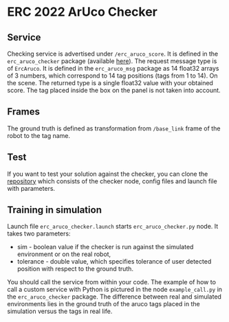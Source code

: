# ERC 2022 ArUco Checker

## Service

Checking service is advertised under `/erc_aruco_score`. It is defined in the `erc_aruco_checker` package (available [here](https://github.com/filesmuggler/erc_aruco_checker)). The request message type is of `ErcAruco`.
It is defined in the `erc_aruco_msg` package as 14 float32 arrays of 3 numbers, which correspond to 14 tag positions (tags from 1 to 14). On the scene. The returned type is a single float32 value with your obtained score. The tag placed inside the box on the panel is not taken into account.

## Frames
The ground truth is defined as transformation from `/base_link` frame of the robot to the tag name.

## Test
If you want to test your solution against the checker, you can clone the [repository](https://github.com/filesmuggler/erc_aruco_checker) which consists of the checker node, config files and launch file with parameters. 

## Training in simulation

Launch file `erc_aruco_checker.launch` starts `erc_aruco_checker.py` node. It takes two parameters:
- sim - boolean value if the checker is run against the simulated environment or on the real robot,
- tolerance - double value, which specifies tolerance of user detected position with respect to the ground truth.

You should call the service from within your code. The example of how to call a custom service with Python is pictured in the node `example_call.py` in the `erc_aruco_checker` package. The difference between real and simulated environments lies in the ground truth of the aruco tags placed in the simulation versus the tags in real life. 


